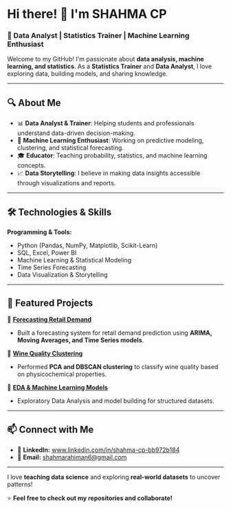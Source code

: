 # Hi there! 👋 I'm SHAHMA CP

### 🚀 Data Analyst | Statistics Trainer | Machine Learning Enthusiast  

Welcome to my GitHub! I'm passionate about **data analysis, machine learning, and statistics**. As a **Statistics Trainer** and **Data Analyst**, I love exploring data, building models, and sharing knowledge.  

---

## 🔍 About Me  
- 📊 **Data Analyst & Trainer**: Helping students and professionals understand data-driven decision-making.  
- 🤖 **Machine Learning Enthusiast**: Working on predictive modeling, clustering, and statistical forecasting.  
- 🎓 **Educator**: Teaching probability, statistics, and machine learning concepts.  
- 📈 **Data Storytelling**: I believe in making data insights accessible through visualizations and reports.  

---

## 🛠️ Technologies & Skills  
**Programming & Tools:**  
- Python (Pandas, NumPy, Matplotlib, Scikit-Learn)  
- SQL, Excel, Power BI  
- Machine Learning & Statistical Modeling  
- Time Series Forecasting  
- Data Visualization & Storytelling  

---

## 📌 Featured Projects  
🔹 **[Forecasting Retail Demand](https://github.com/yourusername/forecasting-retail-demand)**  
- Built a forecasting system for retail demand prediction using **ARIMA, Moving Averages, and Time Series models**.  

🔹 **[Wine Quality Clustering](https://github.com/yourusername/wine-quality-clustering)**  
- Performed **PCA and DBSCAN clustering** to classify wine quality based on physicochemical properties.  

🔹 **[EDA & Machine Learning Models](https://github.com/yourusername/eda-machine-learning)**  
- Exploratory Data Analysis and model building for structured datasets.  

---

## 📫 Connect with Me  
- 💼 **LinkedIn:** www.linkedin.com/in/shahma-cp-bb972b184 
- 📧 **Email:** shahmarahiman6@gmail.com  

---


I love **teaching data science** and exploring **real-world datasets** to uncover patterns!  

⭐ **Feel free to check out my repositories and collaborate!**  





